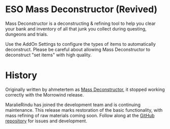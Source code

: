 # ESO Mass Deconstructor (Revived)

Mass Deconstructor is a deconstructing & refining tool to help you clear your bank and inventory of all that junk you collect during questing, dungeons and trials.

Use the AddOn Settings to configure the types of items to automatically deconstruct. Please be careful about allowing Mass Deconstructor to deconstruct "set items" with high quality.

# History

Originally written by ahmetertem as [Mass Deconstructor](http://www.esoui.com/downloads/info1118-MassDeconstructor.html), it stopped working correctly with the Morrowind release.

MaralieRindu has joined the development team and is continuing maintenance. This release marks restoration of the basic functionality, with mass refining of raw materials coming soon. Follow along at the [GitHub repository](https://github.com/MaraRinn/ESO-MassDeconstructor) for issues and development.
